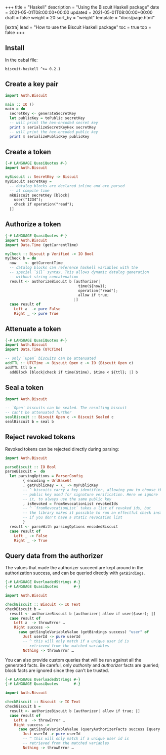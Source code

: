 +++
title = "Haskell"
description = "Using the Biscuit Haskell package"
date = 2021-05-01T08:00:00+00:00
updated = 2021-05-01T08:00:00+00:00
draft = false
weight = 20
sort_by = "weight"
template = "docs/page.html"

[extra]
lead = "How to use the Biscuit Haskell package"
toc = true
top = false
+++

## Install

In the cabal file:

```
biscuit-haskell ^>= 0.2.1
```

## Create a key pair

```haskell
import Auth.Biscuit

main :: IO ()
main = do
  secretKey <- generateSecretKey
  let publicKey = toPublic secretKey
  -- will print the hex-encoded secret key
  print $ serializeSecretKeyHex secretKey
  -- will print the hex-encoded public key
  print $ serializePublicKey publicKey
```

## Create a token

```haskell
{-# LANGUAGE QuasiQuotes #-}
import Auth.Biscuit

myBiscuit :: SecretKey -> Biscuit
myBiscuit secretKey =
  -- datalog blocks are declared inline and are parsed
  -- at compile time
  mkBiscuit secretKey [block|
    user("1234");
    check if operation("read");
  |]
```

## Authorize a token

```haskell
{-# LANGUAGE QuasiQuotes #-}
import Auth.Biscuit
import Data.Time (getCurrentTime)

myCheck :: Biscuit p Verified -> IO Bool
myCheck b = do
  now    <- getCurrentTime
  -- datalog blocks can reference haskell variables with the
  -- special `${}` syntax. This allows dynamic datalog generation
  -- without string concatenation
  result <- authorizeBiscuit b [authorizer|
                                 time(${now});
                                 operation("read");
                                 allow if true;
                               |]
  case result of
    Left a  -> pure False
    Right _ -> pure True
```

## Attenuate a token

```haskell
{-# LANGUAGE QuasiQuotes #-}
import Auth.Biscuit
import Data.Time (UTCTime)

-- only `Open` biscuits can be attenuated
addTTL :: UTCTime -> Biscuit Open c -> IO (Biscuit Open c)
addTTL ttl b =
  addBlock [block|check if time($time), $time < ${ttl}; |] b
```

## Seal a token

```haskell
import Auth.Biscuit

-- `Open` biscuits can be sealed. The resulting biscuit
-- can't be attenuated further
sealBiscuit :: Biscuit Open c -> Biscuit Sealed c
sealBiscuit b = seal b
```

## Reject revoked tokens

Revoked tokens can be rejected directly during parsing:

```haskell
import Auth.Biscuit

parseBiscuit :: IO Bool
parseBiscuit =  do
  let parsingOptions = ParserConfig
        { encoding = UrlBase64
        , getPublicKey = \_ -> myPublicKey
        -- ^ biscuits carry a key identifier, allowing you to choose the
        -- public key used for signature verification. Here we ignore
        -- it, to always use the same public key
        , isRevoked = fromRevocationList revokedIds
        -- ^ `fromRevocationList` takes a list of revoked ids, but
        -- the library makes it possible to run an effectful check instead
        -- if you don't have a static revocation list
        }
  result <- parseWith parsingOptions encodedBiscuit
  case result of
    Left _ -> False
    Right _ -> True
```

## Query data from the authorizer

The values that made the authorizer succeed are kept around in the
authorization success, and can be queried directly with `getBindings`.

```haskell
{-# LANGUAGE OverloadedStrings #-}
{-# LANGUAGE QuasiQuotes       #-}

import Auth.Biscuit

checkBiscuit :: Biscuit -> IO Text
checkBiscuit b =
  result <- authorizeBiscuit b [authorizer| allow if user($user); |]
  case result of
    Left a  -> throwError …
    Right success ->
      case getSingleVariableValue (getBindings success) "user" of
        Just userId -> pure userId
        -- ^ this will only match if a unique user id is
        -- retrieved from the matched variables
        Nothing -> throwError …
```

You can also provide custom queries that will be run against all the
generated facts.  Be careful, only _authority_ and _authorizer_ facts are
queried; block facts are ignored since they can't be trusted.

```haskell
{-# LANGUAGE OverloadedStrings #-}
{-# LANGUAGE QuasiQuotes       #-}

import Auth.Biscuit

checkBiscuit :: Biscuit -> IO Text
checkBiscuit b =
  result <- authorizeBiscuit b [authorizer| allow if true; |]
  case result of
    Left a  -> throwError …
    Right success ->
      case getSingleVariableValue (queryAuthorizerFacts success [query|user($user)|]) "user" of
        Just userId -> pure userId
        -- ^ this will only match if a unique user id is
        -- retrieved from the matched variables
        Nothing -> throwError …
```
